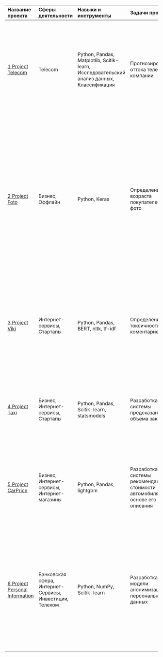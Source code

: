 | Название проекта | Сферы деятельности | Навыки и инструменты | Задачи проекта | Описание проекта |
| :--------------- | :----------------- |:---------------------| :--------------| :----------------|
| [1 Project Telecom](https://github.com/NoldAnton/Portfolio/blob/main/Project%20Telecom/Проект%20телеком.ipynb) | Telecom | Python, Pandas, Matplotlib, Scitik-learn, Исследовательский анализ данных, Классификация | Прогнозирование оттока телеком компании | Оператор связи «Ниединогоразрыва.ком» хочет научиться прогнозировать отток клиентов. Если выяснится, что пользователь планирует уйти, ему будут предложены промокоды и специальные условия. Команда оператора собрала персональные данные о некоторых клиентах, информацию об их тарифах и договорах |
| [2 Project Foto](https://github.com/NoldAnton/Portfolio/blob/main/Project%20Foto/Определение%20возраста%20покупателей.ipynb) | Бизнес, Оффлайн | Python, Keras | Определение возраста покупателей по фото | Сетевой супермаркет внедряет систему компьютерного зрения для обработки фотографий покупателей. Фотофиксация в прикассовой зоне поможет определять возраст клиентов, чтобы анализировать покупки и предлагать товары, которые могут заинтересовать покупателей этой возрастной группы и контролировать добросовестность кассиров при продаже алкоголя. Строится модель, которая по фотографии определит приблизительный возраст человека. В вашем распоряжении набор фотографий людей с указанием возраста |
| [3 Project Viki](https://github.com/NoldAnton/Portfolio/blob/main/Project%20Viki/Проект%20для%20«Викишоп».ipynb) | Интернет-сервисы, Стартапы | Python, Pandas, BERT, nltk, tf-idf | Определение токсичности коментариев | Интернет-магазин запускает новый сервис. Теперь пользователи могут редактировать и дополнять описания товаров, как в вики-сообществах. То есть клиенты предлагают свои правки и комментируют изменения других. Требуется инструмент, который будет искать токсичные комментарии и отправлять их на модерацию |
| [4 Project Taxi](https://github.com/NoldAnton/Portfolio/blob/main/Project%20Taxi/Прогнозирование%20заказов%20такси.ipynb) | Бизнес, Интернет-сервисы, Стартапы | Python, Pandas, Scitik-learn, statsmodels | Разработка системы предсказания объема заказа | Компания такси собрала исторические данные о заказах такси в аэропортах. Чтобы привлекать больше водителей в период пиковой нагрузки, нужно спрогнозировать количество заказов такси на следующий час. Строится модель для такого предсказания |
| [5 Project CarPrice](https://github.com/NoldAnton/Portfolio/blob/main/Projeck%20CarPrice/Определение%20стоимости%20автомобилей.ipynb) | Бизнес, Интернет-сервисы, Интернет-магазины | Python, Pandas, lightgbm | Разработка системы рекомендации стоимости автомобиля на основе его описания | Сервис по продаже автомобилей с пробегом  разрабатывает приложение для привлечения новых клиентов. В нём можно быстро узнать рыночную стоимость своего автомобиля. На основе исторические данные необходимо построить модель для определения стоимости автомобиля |
| [6 Project Personal Information](https://github.com/NoldAnton/Portfolio/blob/main/Project%20Personal%20Information/Защита%20персональных%20данных%20клиентов.ipynb) | Банковская сфера, Интернет-Сервисы, Инвестиции, Телеком | Python, NumPy, Scitik-learn | Разработка модели анонимизации персональных данных | Необходимо защитить данные клиентов страховой компании «Хоть потоп». Разработайте такой метод преобразования данных, чтобы по ним было сложно восстановить персональную информацию. Обоснуйте корректность его работы. Нужно защитить данные, чтобы при преобразовании качество моделей машинного обучения не ухудшилось. Подбирать наилучшую модель не требуется |
